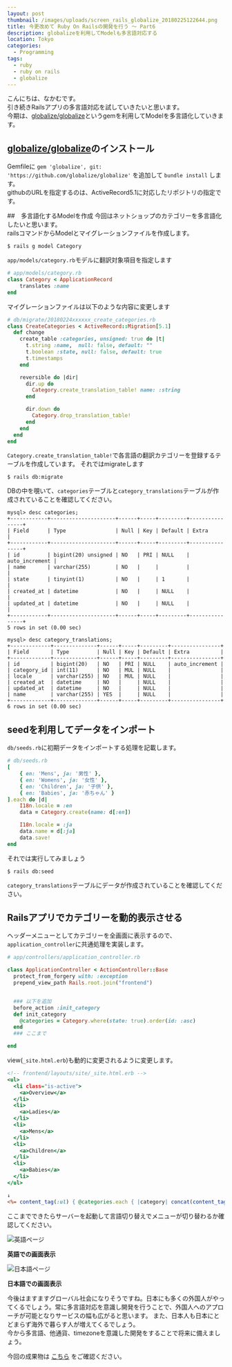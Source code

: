 ```yaml
---
layout: post
thumbnail: /images/uploads/screen_rails_globalize_20180225122644.png
title: 今更改めて Ruby On Railsの開発を行う 〜 Part6
description: globalizeを利用してModelも多言語対応する
location: Tokyo
categories:
  - Programming
tags:
  - ruby
  - ruby on rails
  - globalize
---
```

こんにちは、なかむです。  
引き続きRailsアプリの多言語対応を試していきたいと思います。  
今期は、[globalize/globalize](https://github.com/globalize/globalize)というgemを利用してModelを多言語化していきます。

## [globalize/globalize](https://github.com/globalize/globalize)のインストール

Gemfileに `gem 'globalize', git: 'https://github.com/globalize/globalize'` を追加して `bundle install` します。  
githubのURLを指定するのは、ActiveRecord5.1に対応したリポジトリの指定です。

##　多言語化するModelを作成
今回はネットショップのカテゴリーを多言語化したいと思います。  
railsコマンドからModelとマイグレーションファイルを作成します。

```
$ rails g model Category
```

`app/models/category.rb`モデルに翻訳対象項目を指定します

```app/models/category.rb
# app/models/category.rb
class Category < ApplicationRecord
    translates :name
end
```

マイグレーションファイルは以下のような内容に変更します

```db/migrate/20180224xxxxxx_create_categories.rb
# db/migrate/20180224xxxxxx_create_categories.rb
class CreateCategories < ActiveRecord::Migration[5.1]
  def change
    create_table :categories, unsigned: true do |t|
      t.string :name,  null: false, default: ""
      t.boolean :state, null: false, default: true
      t.timestamps
    end

    reversible do |dir|
      dir.up do
        Category.create_translation_table! name: :string
      end

      dir.down do
        Category.drop_translation_table!
      end
    end
  end
end
```

`Category.create_translation_table!`で各言語の翻訳カテゴリーを登録するテーブルを作成しています。
それではmigrateします

```
$ rails db:migrate
```

DBの中を覗いて、`categories`テーブルと`category_translations`テーブルが作成されていることを確認してください。

```mysql
mysql> desc categories;
+------------+---------------------+------+-----+---------+----------------+
| Field      | Type                | Null | Key | Default | Extra          |
+------------+---------------------+------+-----+---------+----------------+
| id         | bigint(20) unsigned | NO   | PRI | NULL    | auto_increment |
| name       | varchar(255)        | NO   |     |         |                |
| state      | tinyint(1)          | NO   |     | 1       |                |
| created_at | datetime            | NO   |     | NULL    |                |
| updated_at | datetime            | NO   |     | NULL    |                |
+------------+---------------------+------+-----+---------+----------------+
5 rows in set (0.00 sec)

mysql> desc category_translations;
+-------------+--------------+------+-----+---------+----------------+
| Field       | Type         | Null | Key | Default | Extra          |
+-------------+--------------+------+-----+---------+----------------+
| id          | bigint(20)   | NO   | PRI | NULL    | auto_increment |
| category_id | int(11)      | NO   | MUL | NULL    |                |
| locale      | varchar(255) | NO   | MUL | NULL    |                |
| created_at  | datetime     | NO   |     | NULL    |                |
| updated_at  | datetime     | NO   |     | NULL    |                |
| name        | varchar(255) | YES  |     | NULL    |                |
+-------------+--------------+------+-----+---------+----------------+
6 rows in set (0.00 sec)
```

## seedを利用してデータをインポート

`db/seeds.rb`に初期データをインポートする処理を記載します。

```db/seeds.rb
# db/seeds.rb
[
    { en: 'Mens', ja: '男性' },
    { en: 'Womens', ja: '女性' },
    { en: 'Children', ja: '子供' },
    { en: 'Babies', ja: '赤ちゃん' }
].each do |d|
    I18n.locale = :en
    data = Category.create(name: d[:en])

    I18n.locale = :ja
    data.name = d[:ja]
    data.save!
end
```

それでは実行してみましょう

```
$ rails db:seed
```

`category_translations`テーブルにデータが作成されていることを確認してください。

## Railsアプリでカテゴリーを動的表示させる

ヘッダーメニューとしてカテゴリーを全画面に表示するので、`application_controller`に共通処理を実装します。

```app/controllers/application_controller.rb
# app/controllers/application_controller.rb

class ApplicationController < ActionController::Base
  protect_from_forgery with: :exception
  prepend_view_path Rails.root.join("frontend")


  ### 以下を追加
  before_action :init_category
  def init_category
    @categories = Category.where(state: true).order(id: :asc)
  end
  ### ここまで

end
```

view(`_site.html.erb`)も動的に変更されるように変更します。

```frontend/layouts/site/_site.html.erb
<!-- frontend/layouts/site/_site.html.erb -->
<ul>
  <li class="is-active">
    <a>Overview</a>
  </li>
  <li>
    <a>Ladies</a>
  </li>
  <li>
    <a>Mens</a>
  </li>
  <li>
    <a>Children</a>
  </li>
  <li>
    <a>Babies</a>
  </li>
</ul>

↓
<%= content_tag(:ul) { @categories.each { |category| concat(content_tag(:li, link_to(category.name, '#'))) } } %>
```

ここまでできたらサーバーを起動して言語切り替えでメニューが切り替わるか確認してください。

![英語ページ](/images/uploads/screen_rails_globalize_20180225093042.png)

**英語での画面表示**

![日本語ページ](/images/uploads/screen_rails_globalize_20180225093015.png)

**日本語での画面表示**

今後はますますグローバル社会になりそうですね。日本にも多くの外国人がやってくるでしょう。常に多言語対応を意識し開発を行うことで、外国人へのアプローチが可能となりサービスの幅も広がると思います。
また、日本人も日本にとどまらず海外で暮らす人が増えてくるでしょう。  
今から多言語、他通貨、timezoneを意識した開発をすることで将来に備えましょう。

今回の成果物は [こちら](https://github.com/nakanakamu0828/netshop/tree/v0.6) をご確認ください。
